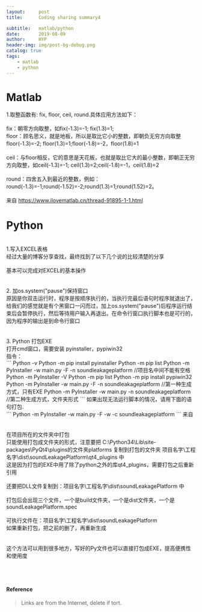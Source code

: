 ```yaml
---
layout:     post
title:      Coding sharing summary4

subtitle:   matlab/python
date:       2019-08-09
author:     HYP
header-img: img/post-bg-debug.png
catalog: true
tags:
    - matlab
    - python
---
```


# Matlab

1.取整函数有: fix, floor, ceil, round.具体应用方法如下：<br>
<br>
fix：朝零方向取整，如fix(-1.3)=-1; fix(1.3)=1;<br>
floor：顾名思义，就是地板，所以是取比它小的整数，即朝负无穷方向取整<br>
floor(-1.3)=-2; floor(1.3)=1;floor(-1.8)=-2，floor(1.8)=1<br>
<br>
ceil：与floor相反，它的意思是天花板，也就是取比它大的最小整数，即朝正无穷方向取整，如ceil(-1.3)=-1; ceil(1.3)=2;ceil(-1.8)=-1，ceil(1.8)=2<br>
<br>
round：四舍五入到最近的整数，例如：<br>
round(-1.3)=-1;round(-1.52)=-2;round(1.3)=1;round(1.52)=2。<br>
<br>
来自 <https://www.ilovematlab.cn/thread-91895-1-1.html> 




# Python
<br>
1.写入EXCEL表格<br>
经过大量的博客分享查找，最终找到了以下几个说的比较清楚的分享<br>
<https://blog.csdn.net/sinat_28576553/article/details/81275650>
<https://blog.csdn.net/u013250071/article/details/81911434>
<https://blog.csdn.net/kk123a/article/details/49813559>
<https://blog.csdn.net/u013400654/article/details/50284983>
<https://www.cnblogs.com/zhoujie/p/python18.html>
<https://blog.csdn.net/weixin_42122355/article/details/83536142>
<br>
基本可以完成对EXCEL的基本操作<br>
<br>
<br>
2. 加os.system("pause")保持窗口<br>
原因是你双击运行时，程序是按顺序执行的，当执行完最后语句时程序就退出了，给我们的感觉就是有个黑窗口一闪而过，加上os.system("pause")后程序运行结束后会暂停执行，然后等待用户输入再退出。在命令行窗口执行脚本也是可行的，因为程序的输出是到命令行窗口<br>
<br>
<br>
3. Python 打包EXE<br>
打开cmd窗口，需要安装 pyinstaller，pypiwin32<br>
指令：<br>
```
Python -v
Python -m pip install pyinstaller
Python -m pip list
Python -m PyInstaller -w main.py -F -n soundleakageplatform  //项目名中间不能有空格
Python -m PyInstaller -V
Python -m pip list
Python -m pip install pypiwin32
Python -m PyInstaller -w main.py -F -n soundleakageplatform  //第一种生成方式，只有EXE
Python -m PyInstaller -w main.py -n soundleakageplatform  //第二种生成方式，文件夹形式
```
如果出现无法运行脚本的情况，请用下面的语句打包.<br>
```
Python -m PyInstaller -w main.py -F -w -c soundleakageplatform
```
来自<https://blog.csdn.net/h330531987/article/details/85853750><br>
<https://segmentfault.com/a/1190000014781519><br>
<br>
在项目所在的文件夹中打包<br>
只能使用打包成文件夹的形式，注意要把
C:\Python34\Lib\site-packages\PyQt4\plugins的文件夹platforms 复制到打包的文件夹
项目名字\工程名字\dist\soundLeakagePlatform\qt4_plugins 中<br>
这是因为打包的EXE中用了除了python之外的库qt4_plugins，需要打包之后重新引用<br>
<br>
还要把DLL文件复制到：项目名字\工程名字\dist\soundLeakagePlatform 中<br>
<br>
打包后会出现三个文件，一个是build文件夹，一个是dist文件夹，一个是soundLeakagePlatform.spec <br>  
<br>
可执行文件在：项目名字\工程名字\dist\soundLeakagePlatform<br>
如果重新打包，把之前的删了，再重新生成<br>
<br>
<br>
这个方法可以用到很多地方，写好的Py文件也可以直接打包成EXE，提高便携性和使用度<br>
<br>
<br>
<br>
	
#### Reference
	
> Links are from the Internet, delete if tort.
